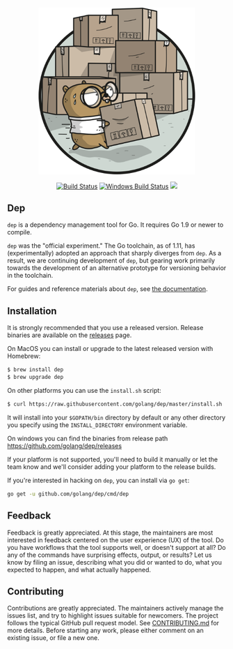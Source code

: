 <p align="center"><img src="docs/assets/DigbyShadows.png" width="360"></p>
<p align="center">
  <a href="https://travis-ci.org/golang/dep"><img src="https://travis-ci.org/golang/dep.svg?branch=master" alt="Build Status"></img></a>
  <a href="https://ci.appveyor.com/project/golang/dep"><img src="https://ci.appveyor.com/api/projects/status/github/golang/dep?svg=true&branch=master&passingText=Windows%20-%20OK&failingText=Windows%20-%20failed&pendingText=Windows%20-%20pending" alt="Windows Build Status"></a>
  <a href="https://goreportcard.com/report/github.com/golang/dep"><img src="https://goreportcard.com/badge/github.com/golang/dep" /></a>
</p>

## Dep

`dep` is a dependency management tool for Go. It requires Go 1.9 or newer to compile.

`dep` was the "official experiment." The Go toolchain, as of 1.11, has
(experimentally) adopted an approach that sharply diverges from `dep`. As a
result, we are continuing development of `dep`, but gearing work  primarily
towards the development of an alternative prototype for versioning behavior in
the toolchain.

For guides and reference materials about `dep`, see [the documentation](https://golang.github.io/dep).

## Installation

It is strongly recommended that you use a released version. Release binaries are available on the [releases](https://github.com/golang/dep/releases) page.

On MacOS you can install or upgrade to the latest released version with Homebrew:

```sh
$ brew install dep
$ brew upgrade dep
```

On other platforms you can use the `install.sh` script:

```sh
$ curl https://raw.githubusercontent.com/golang/dep/master/install.sh | sh
```

It will install into your `$GOPATH/bin` directory by default or any other directory you specify using the `INSTALL_DIRECTORY` environment variable.

On windows you can find the binaries from release path https://github.com/golang/dep/releases

If your platform is not supported, you'll need to build it manually or let the team know and we'll consider adding your platform
to the release builds.

If you're interested in hacking on `dep`, you can install via `go get`:

```sh
go get -u github.com/golang/dep/cmd/dep
```

## Feedback

Feedback is greatly appreciated.
At this stage, the maintainers are most interested in feedback centered on the user experience (UX) of the tool.
Do you have workflows that the tool supports well, or doesn't support at all?
Do any of the commands have surprising effects, output, or results?
Let us know by filing an issue, describing what you did or wanted to do, what you expected to happen, and what actually happened.

## Contributing

Contributions are greatly appreciated.
The maintainers actively manage the issues list, and try to highlight issues suitable for newcomers.
The project follows the typical GitHub pull request model.
See [CONTRIBUTING.md](CONTRIBUTING.md) for more details.
Before starting any work, please either comment on an existing issue, or file a new one.
